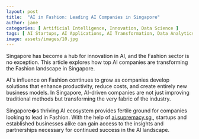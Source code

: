 ```yaml
---
layout: post
title:  "AI in Fashion: Leading AI Companies in Singapore"
author: jane
categories: [ Artificial Intelligence, Innovation, Data Science ]
tags: [ AI Startups, AI Applications, AI Transformation, Data Analytics ]
image: assets/images/10.jpg
---
```


Singapore has become a hub for innovation in AI, and the Fashion sector is no exception. This article explores how top AI companies are transforming the Fashion landscape in Singapore.

AI's influence on Fashion continues to grow as companies develop solutions that enhance productivity, reduce costs, and create entirely new business models. In Singapore, AI-driven companies are not just improving traditional methods but transforming the very fabric of the industry.

Singapore�s thriving AI ecosystem provides fertile ground for companies looking to lead in Fashion. With the help of <a href="https://ai.supremacy.sg" target="_blank"> ai.supremacy.sg </a>, startups and established businesses alike can gain access to the insights and partnerships necessary for continued success in the AI landscape.
